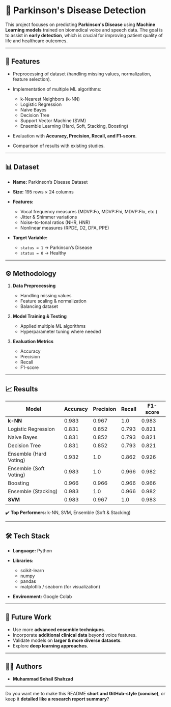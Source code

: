 # 🧠 Parkinson's Disease Detection

This project focuses on predicting **Parkinson's Disease** using **Machine Learning models** trained on biomedical voice and speech data. The goal is to assist in **early detection**, which is crucial for improving patient quality of life and healthcare outcomes.

---

## 📌 Features

* Preprocessing of dataset (handling missing values, normalization, feature selection).
* Implementation of multiple ML algorithms:

  * k-Nearest Neighbors (k-NN)
  * Logistic Regression
  * Naive Bayes
  * Decision Tree
  * Support Vector Machine (SVM)
  * Ensemble Learning (Hard, Soft, Stacking, Boosting)
* Evaluation with **Accuracy, Precision, Recall, and F1-score**.
* Comparison of results with existing studies.

---

## 📊 Dataset

* **Name:** Parkinson’s Disease Dataset
* **Size:** 195 rows × 24 columns
* **Features:**

  * Vocal frequency measures (MDVP\:Fo, MDVP\:Fhi, MDVP\:Flo, etc.)
  * Jitter & Shimmer variations
  * Noise-to-tonal ratios (NHR, HNR)
  * Nonlinear measures (RPDE, D2, DFA, PPE)
* **Target Variable:**

  * `status = 1` → Parkinson’s Disease
  * `status = 0` → Healthy

---

## ⚙️ Methodology

1. **Data Preprocessing**

   * Handling missing values
   * Feature scaling & normalization
   * Balancing dataset

2. **Model Training & Testing**

   * Applied multiple ML algorithms
   * Hyperparameter tuning where needed

3. **Evaluation Metrics**

   * Accuracy
   * Precision
   * Recall
   * F1-score

---

## 📈 Results

| Model                  | Accuracy | Precision | Recall | F1-score |
| ---------------------- | -------- | --------- | ------ | -------- |
| **k-NN**               | 0.983    | 0.967     | 1.0    | 0.983    |
| Logistic Regression    | 0.831    | 0.852     | 0.793  | 0.821    |
| Naive Bayes            | 0.831    | 0.852     | 0.793  | 0.821    |
| Decision Tree          | 0.831    | 0.852     | 0.793  | 0.821    |
| Ensemble (Hard Voting) | 0.932    | 1.0       | 0.862  | 0.926    |
| Ensemble (Soft Voting) | 0.983    | 1.0       | 0.966  | 0.982    |
| Boosting               | 0.966    | 0.966     | 0.966  | 0.966    |
| Ensemble (Stacking)    | 0.983    | 1.0       | 0.966  | 0.982    |
| **SVM**                | 0.983    | 0.967     | 1.0    | 0.983    |

✔️ **Top Performers:** k-NN, SVM, Ensemble (Soft & Stacking)

---

## 🛠️ Tech Stack

* **Language:** Python
* **Libraries:**

  * scikit-learn
  * numpy
  * pandas
  * matplotlib / seaborn (for visualization)
* **Environment:** Google Colab

---

## 🚀 Future Work

* Use more **advanced ensemble techniques**.
* Incorporate **additional clinical data** beyond voice features.
* Validate models on **larger & more diverse datasets**.
* Explore **deep learning approaches**.

---

## 👨‍💻 Authors

* **Muhammad Sohail Shahzad**

---

Do you want me to make this README **short and GitHub-style (concise)**, or keep it **detailed like a research report summary**?
